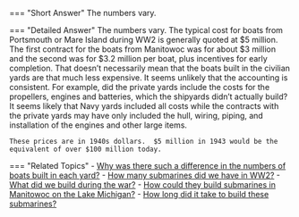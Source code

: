
=== "Short Answer"
    The numbers vary.

=== "Detailed Answer"
    The numbers vary.  The typical cost for boats from Portsmouth or Mare Island during WW2 is generally quoted at $5 million.  The first contract for the boats from Manitowoc was for about $3 million and the second was for $3.2 million per boat, plus incentives for early completion.  That doesn’t necessarily mean that the boats built in the civilian yards are that much less expensive.  It seems unlikely that the accounting is consistent.  For example, did the private yards include the costs for the propellers, engines and batteries, which the shipyards didn’t actually build?  It seems likely that Navy yards included all costs while the contracts with the private yards may have only included the hull, wiring, piping, and installation of the engines and other large items.

    These prices are in 1940s dollars.  $5 million in 1943 would be the equivalent of over $100 million today.

=== "Related Topics"
    - [Why was there such a difference in the numbers of boats built in each yard?](../FAQs/why-was-there-such-a-difference-in-the-numbers-of-boats-built-in-each-yard.md)
    - [How many submarines did we have in WW2?](../FAQs/how-many-submarines-did-we-have-in-ww2.md)
    - [What did we build during the war?](../FAQs/what-did-we-build-during-the-war.md)
    - [How could they build submarines in Manitowoc on the Lake Michigan?](../FAQs/how-could-they-build-submarines-in-manitowoc-on-the-lake-michigan.md)
    - [How long did it take to build these submarines?](../FAQs/how-long-did-it-take-to-build-these-submarines.md)
